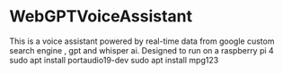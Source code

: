 # WebGPTVoiceAssistant
This is a voice assistant powered by real-time data from google custom search engine , gpt and whisper ai. Designed to run on a raspberry pi 4
sudo apt install portaudio19-dev
sudo apt install mpg123